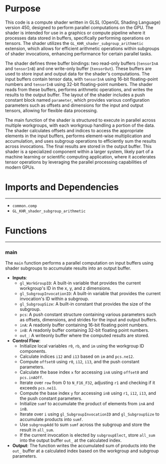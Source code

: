# Purpose
This code is a compute shader written in GLSL (OpenGL Shading Language) version 450, designed to perform parallel computations on the GPU. The shader is intended for use in a graphics or compute pipeline where it processes data stored in buffers, specifically performing operations on tensors. The shader utilizes the `GL_KHR_shader_subgroup_arithmetic` extension, which allows for efficient arithmetic operations within subgroups of shader invocations, enhancing performance for certain parallel tasks.

The shader defines three buffer bindings: two read-only buffers (`tensorInA` and `tensorInB`) and one write-only buffer (`tensorOut`). These buffers are used to store input and output data for the shader's computations. The input buffers contain tensor data, with `tensorInA` using 16-bit floating-point numbers and `tensorInB` using 32-bit floating-point numbers. The shader reads from these buffers, performs arithmetic operations, and writes the results to the output buffer. The layout of the shader includes a push constant block named `parameter`, which provides various configuration parameters such as offsets and dimensions for the input and output tensors, allowing for flexible data processing.

The main function of the shader is structured to execute in parallel across multiple workgroups, with each workgroup handling a portion of the data. The shader calculates offsets and indices to access the appropriate elements in the input buffers, performs element-wise multiplication and accumulation, and uses subgroup operations to efficiently sum the results across invocations. The final results are stored in the output buffer. This shader is a specialized component within a larger system, likely part of a machine learning or scientific computing application, where it accelerates tensor operations by leveraging the parallel processing capabilities of modern GPUs.
# Imports and Dependencies

---
- `common.comp`
- `GL_KHR_shader_subgroup_arithmetic`


# Functions

---
### main
The `main` function performs a parallel computation on input buffers using shader subgroups to accumulate results into an output buffer.
- **Inputs**:
    - `gl_WorkGroupID`: A built-in variable that provides the current workgroup's ID in the x, y, and z dimensions.
    - `gl_SubgroupInvocationID`: A built-in variable that provides the current invocation's ID within a subgroup.
    - `gl_SubgroupSize`: A built-in constant that provides the size of the subgroup.
    - `pcs`: A push constant structure containing various parameters such as offsets, dimensions, and strides for the input and output buffers.
    - `inA`: A readonly buffer containing 16-bit floating point numbers.
    - `inB`: A readonly buffer containing 32-bit floating point numbers.
    - `out_`: A writeonly buffer where the computed results are stored.
- **Control Flow**:
    - Initialize local variables `r0`, `rb`, and `im` using the workgroup ID components.
    - Calculate indices `i12` and `i13` based on `im` and `pcs.ne12`.
    - Compute `offset0` using `r0`, `i12`, `i13`, and the push constant parameters.
    - Calculate the base index `x` for accessing `inA` using `offset0` and `pcs.inAOff`.
    - Iterate over `row` from 0 to `N_F16_F32`, adjusting `r1` and checking if it exceeds `pcs.ne11`.
    - Compute the base index `y` for accessing `inB` using `r1`, `i12`, `i13`, and the push constant parameters.
    - Initialize `sumf` to accumulate the product of elements from `inA` and `inB`.
    - Iterate over `i` using `gl_SubgroupInvocationID` and `gl_SubgroupSize` to accumulate products into `sumf`.
    - Use `subgroupAdd` to sum `sumf` across the subgroup and store the result in `all_sum`.
    - If the current invocation is elected by `subgroupElect`, store `all_sum` into the output buffer `out_` at the calculated index.
- **Output**: The function writes the accumulated sum of products into the `out_` buffer at a calculated index based on the workgroup and subgroup parameters.



